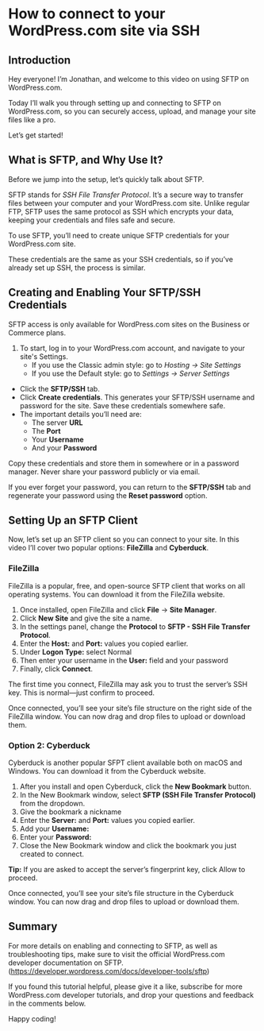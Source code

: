 # How to connect to your WordPress.com site via SSH

## **Introduction**

Hey everyone! I’m Jonathan, and welcome to this video on using SFTP on WordPress.com. 

Today I’ll walk you through setting up and connecting to SFTP on WordPress.com, so you can securely access, upload, and manage your site files like a pro.

Let’s get started!

## **What is SFTP, and Why Use It?**

Before we jump into the setup, let’s quickly talk about SFTP.

SFTP stands for *SSH File Transfer Protocol*. It’s a secure way to transfer files between your computer and your WordPress.com site. Unlike regular FTP, SFTP uses the same protocol as SSH which encrypts your data, keeping your credentials and files safe and secure.

To use SFTP, you’ll need to create unique SFTP credentials for your WordPress.com site.

These credentials are the same as your SSH credentials, so if you’ve already set up SSH, the process is similar.

## **Creating and Enabling Your SFTP/SSH Credentials**

SFTP access is only available for WordPress.com sites on the Business or Commerce plans.

1. To start, log in to your WordPress.com account, and navigate to your site's Settings.
   - If you use the Classic admin style: go to *Hosting → Site Settings*
   - If you use the Default style: go to *Settings → Server Settings*
- Click the **SFTP/SSH** tab.
- Click **Create credentials**. This generates your SFTP/SSH username and password for the site. Save these credentials somewhere safe.
- The important details you’ll need are:
    - The server **URL**
    - The **Port**
    - Your **Username**
    - And your **Password**

Copy these credentials and store them in somewhere or in a password manager. Never share your password publicly or via email.

If you ever forget your password, you can return to the **SFTP/SSH** tab and regenerate your password using the **Reset password** option.

## **Setting Up an SFTP Client**

Now, let’s set up an SFTP client so you can connect to your site. In this video I’ll cover two popular options: **FileZilla** and **Cyberduck**.

### **FileZilla**

FileZilla is a popular, free, and open-source SFTP client that works on all operating systems. You can download it from the FileZilla website.

1. Once installed, open FileZilla and click **File** → **Site Manager**. 
2. Click **New Site** and give the site a name.
3. In the settings panel, change the **Protocol** to **SFTP - SSH File Transfer Protocol**.
4. Enter the **Host:**  and **Port:** values you copied earlier.
5. Under **Logon Type:** select Normal
6. Then enter your username in the **User:** field and your password
7. Finally, click **Connect**.

The first time you connect, FileZilla may ask you to trust the server’s SSH key. This is normal—just confirm to proceed.

Once connected, you’ll see your site’s file structure on the right side of the FileZilla window. You can now drag and drop files to upload or download them.

### **Option 2: Cyberduck**

Cyberduck is another popular SFPT client available both on macOS and Windows. You can download it from the Cyberduck website.

1. After you install and open Cyberduck, click the **New Bookmark** button.
2. In the New Bookmark window, select **SFTP (SSH File Transfer Protocol)** from the dropdown.
3. Give the bookmark a nickname
4. Enter the **Server:** and **Port:** values you copied earlier.
5. Add your **Username:**
6. Enter your **Password:**
7. Close the New Bookmark window and click the bookmark you just created to connect.

**Tip:** If you are asked to accept the server’s fingerprint key, click Allow to proceed.

Once connected, you’ll see your site’s file structure in the Cyberduck window. You can now drag and drop files to upload or download them.

## **Summary**

For more details on enabling and connecting to SFTP, as well as troubleshooting tips, make sure to visit the official WordPress.com developer documentation on SFTP. (https://developer.wordpress.com/docs/developer-tools/sftp)

If you found this tutorial helpful, please give it a like, subscribe for more WordPress.com developer tutorials, and drop your questions and feedback in the comments below. 

Happy coding!
